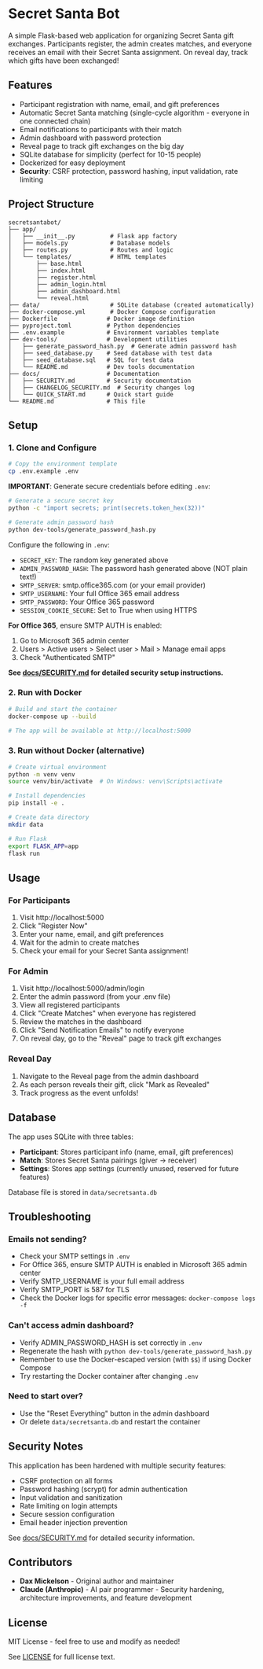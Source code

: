 # Secret Santa Bot

A simple Flask-based web application for organizing Secret Santa gift exchanges. Participants register, the admin creates matches, and everyone receives an email with their Secret Santa assignment. On reveal day, track which gifts have been exchanged!

## Features

- Participant registration with name, email, and gift preferences
- Automatic Secret Santa matching (single-cycle algorithm - everyone in one connected chain)
- Email notifications to participants with their match
- Admin dashboard with password protection
- Reveal page to track gift exchanges on the big day
- SQLite database for simplicity (perfect for 10-15 people)
- Dockerized for easy deployment
- **Security**: CSRF protection, password hashing, input validation, rate limiting

## Project Structure

```
secretsantabot/
├── app/
│   ├── __init__.py          # Flask app factory
│   ├── models.py            # Database models
│   ├── routes.py            # Routes and logic
│   └── templates/           # HTML templates
│       ├── base.html
│       ├── index.html
│       ├── register.html
│       ├── admin_login.html
│       ├── admin_dashboard.html
│       └── reveal.html
├── data/                    # SQLite database (created automatically)
├── docker-compose.yml       # Docker Compose configuration
├── Dockerfile              # Docker image definition
├── pyproject.toml          # Python dependencies
├── .env.example            # Environment variables template
├── dev-tools/              # Development utilities
│   ├── generate_password_hash.py  # Generate admin password hash
│   ├── seed_database.py    # Seed database with test data
│   ├── seed_database.sql   # SQL for test data
│   └── README.md           # Dev tools documentation
├── docs/                   # Documentation
│   ├── SECURITY.md         # Security documentation
│   ├── CHANGELOG_SECURITY.md  # Security changes log
│   └── QUICK_START.md      # Quick start guide
└── README.md               # This file
```

## Setup

### 1. Clone and Configure

```bash
# Copy the environment template
cp .env.example .env
```

**IMPORTANT**: Generate secure credentials before editing `.env`:

```bash
# Generate a secure secret key
python -c "import secrets; print(secrets.token_hex(32))"

# Generate admin password hash
python dev-tools/generate_password_hash.py
```

Configure the following in `.env`:
- `SECRET_KEY`: The random key generated above
- `ADMIN_PASSWORD_HASH`: The password hash generated above (NOT plain text!)
- `SMTP_SERVER`: smtp.office365.com (or your email provider)
- `SMTP_USERNAME`: Your full Office 365 email address
- `SMTP_PASSWORD`: Your Office 365 password
- `SESSION_COOKIE_SECURE`: Set to True when using HTTPS

**For Office 365**, ensure SMTP AUTH is enabled:
1. Go to Microsoft 365 admin center
2. Users > Active users > Select user > Mail > Manage email apps
3. Check "Authenticated SMTP"

**See [docs/SECURITY.md](docs/SECURITY.md) for detailed security setup instructions.**

### 2. Run with Docker

```bash
# Build and start the container
docker-compose up --build

# The app will be available at http://localhost:5000
```

### 3. Run without Docker (alternative)

```bash
# Create virtual environment
python -m venv venv
source venv/bin/activate  # On Windows: venv\Scripts\activate

# Install dependencies
pip install -e .

# Create data directory
mkdir data

# Run Flask
export FLASK_APP=app
flask run
```

## Usage

### For Participants

1. Visit http://localhost:5000
2. Click "Register Now"
3. Enter your name, email, and gift preferences
4. Wait for the admin to create matches
5. Check your email for your Secret Santa assignment!

### For Admin

1. Visit http://localhost:5000/admin/login
2. Enter the admin password (from your .env file)
3. View all registered participants
4. Click "Create Matches" when everyone has registered
5. Review the matches in the dashboard
6. Click "Send Notification Emails" to notify everyone
7. On reveal day, go to the "Reveal" page to track gift exchanges

### Reveal Day

1. Navigate to the Reveal page from the admin dashboard
2. As each person reveals their gift, click "Mark as Revealed"
3. Track progress as the event unfolds!

## Database

The app uses SQLite with three tables:

- **Participant**: Stores participant info (name, email, gift preferences)
- **Match**: Stores Secret Santa pairings (giver -> receiver)
- **Settings**: Stores app settings (currently unused, reserved for future features)

Database file is stored in `data/secretsanta.db`

## Troubleshooting

### Emails not sending?

- Check your SMTP settings in `.env`
- For Office 365, ensure SMTP AUTH is enabled in Microsoft 365 admin center
- Verify SMTP_USERNAME is your full email address
- Verify SMTP_PORT is 587 for TLS
- Check the Docker logs for specific error messages: `docker-compose logs -f`

### Can't access admin dashboard?

- Verify ADMIN_PASSWORD_HASH is set correctly in `.env`
- Regenerate the hash with `python dev-tools/generate_password_hash.py`
- Remember to use the Docker-escaped version (with `$$`) if using Docker Compose
- Try restarting the Docker container after changing `.env`

### Need to start over?

- Use the "Reset Everything" button in the admin dashboard
- Or delete `data/secretsanta.db` and restart the container

## Security Notes

This application has been hardened with multiple security features:
- CSRF protection on all forms
- Password hashing (scrypt) for admin authentication
- Input validation and sanitization
- Rate limiting on login attempts
- Secure session configuration
- Email header injection prevention

See [docs/SECURITY.md](docs/SECURITY.md) for detailed security information.

## Contributors

- **Dax Mickelson** - Original author and maintainer
- **Claude (Anthropic)** - AI pair programmer - Security hardening, architecture improvements, and feature development

## License

MIT License - feel free to use and modify as needed!

See [LICENSE](LICENSE) for full license text.
